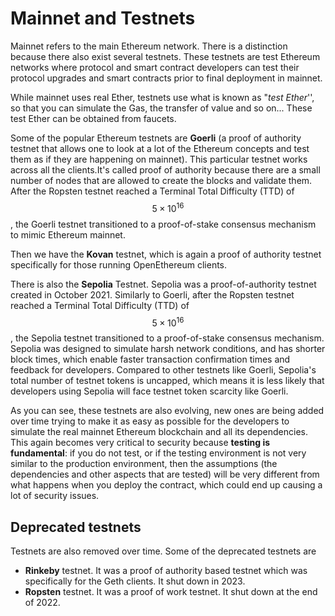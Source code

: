 # Mainnet and Testnets

Mainnet refers to the main Ethereum network. There is a distinction because there also exist several testnets. These testnets are test Ethereum networks where protocol and smart contract developers can test their protocol upgrades and smart contracts prior to final deployment in mainnet.

While mainnet uses real Ether, testnets use what is known as "_test Ether_'', so that you can simulate the Gas, the transfer of value and so on... These test Ether can be obtained from faucets.

Some of the popular Ethereum testnets are **Goerli** (a proof of authority testnet that allows one to look at a lot of the Ethereum concepts and test them as if they are happening on mainnet). This particular testnet works across all the clients.It's called proof of authority because there are a small number of nodes that are allowed to create the blocks and validate them. After the Ropsten testnet reached a Terminal Total Difficulty (TTD) of $$5\times 10^{16}$$, the Goerli testnet transitioned to a proof-of-stake consensus mechanism to mimic Ethereum mainnet.

Then we have the **Kovan** testnet, which is again a proof of authority testnet specifically for those running OpenEthereum clients.

There is also the **Sepolia** Testnet. Sepolia was a proof-of-authority testnet created in October 2021. Similarly to Goerli, after the Ropsten testnet reached a Terminal Total Difficulty (TTD) of $$5\times 10^{16}$$, the Sepolia testnet transitioned to a proof-of-stake consensus mechanism. Sepolia was designed to simulate harsh network conditions, and has shorter block times, which enable faster transaction confirmation times and feedback for developers. Compared to other testnets like Goerli, Sepolia's total number of testnet tokens is uncapped, which means it is less likely that developers using Sepolia will face testnet token scarcity like Goerli.

As you can see, these testnets are also evolving, new ones are being added over time trying to make it as easy as possible for the developers to simulate the real mainnet Ethereum blockchain and all its dependencies. This again becomes very critical to security because **testing is fundamental**: if you do not test, or if the testing environment is not very similar to the production environment, then the assumptions (the dependencies and other aspects that are tested) will be very different from what happens when you deploy the contract, which could end up causing a lot of security issues.

## Deprecated testnets

Testnets are also removed over time. Some of the deprecated testnets are

- **Rinkeby** testnet. It was a proof of authority based testnet which was specifically for the Geth clients. It shut down in 2023.
- **Ropsten** testnet. It was a proof of work testnet. It shut down at the end of 2022.

